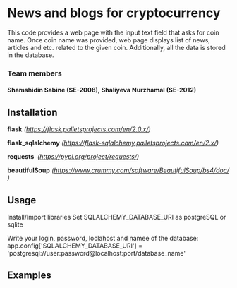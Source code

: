 # News and blogs for cryptocurrency


This code provides a web page with the input text field that asks for coin name. Once coin name was provided, web page displays list of news, articles and etc. related to the given coin. Additionally, all the data is stored in the database. 



### Team members 
#### Shamshidin Sabine (SE-2008), Shaliyeva Nurzhamal (SE-2012)






## Installation 


**flask** _(https://flask.palletsprojects.com/en/2.0.x/)_ 

**flask_sqlalchemy** _(https://flask-sqlalchemy.palletsprojects.com/en/2.x/)_

**requests**  _(https://pypi.org/project/requests/)_

**beautifulSoup** _(https://www.crummy.com/software/BeautifulSoup/bs4/doc/)_



## Usage
Install/Import libraries
Set SQLALCHEMY_DATABASE_URI as postgreSQL or sqlite

Write your login, password, loclahost and namee of the database:
app.config['SQLALCHEMY_DATABASE_URI'] = 'postgresql://user:password@localhost:port/database_name'



## Examples 

